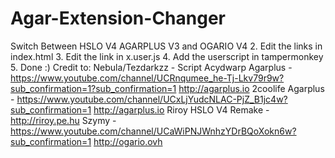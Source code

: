 # Agar-Extension-Changer
Switch Between HSLO V4 AGARPLUS V3 and OGARIO V4
2. Edit the links in index.html
3. Edit the link in x.user.js
4. Add the userscript in tampermonkey
5. Done :)
Credit to:
Nebula/Tezdarkzz - Script
Acydwarp Agarplus - https://www.youtube.com/channel/UCRnqumee_he-Tj-Lkv79r9w?sub_confirmation=1?sub_confirmation=1 http://agarplus.io
2coolife Agarplus - https://www.youtube.com/channel/UCxLjYudcNLAC-PjZ_B1jc4w?sub_confirmation=1 http://agarplus.io
Riroy HSLO V4 Remake - http://riroy.pe.hu
Szymy - https://www.youtube.com/channel/UCaWiPNJWnhzYDrBQoXokn6w?sub_confirmation=1 http://ogario.ovh 

